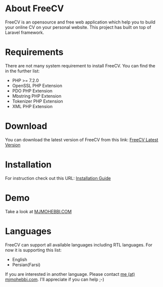 # About FreeCV
FreeCV is an opensource and free web application which help you to build your online CV on your personal website. This project has built on top of Laravel framework.

# Requirements
There are not many system requirement to install FreeCV. You can find the in the further list:
  - PHP >= 7.2.0
  - OpenSSL PHP Extension
  - PDO PHP Extension
  - Mbstring PHP Extension
  - Tokenizer PHP Extension
  - XML PHP Extension

# Download
You can download the latest version of FreeCV from this link: [FreeCV Latest Version](http://0n1.ir/fcv)


# Installation
For instruction check out this URL: [Installation Guide](http://0n1.ir/FreeCV)


# Demo
Take a look at [MJMOHEBBI.COM](http://mjmohebbi.com)



# Languages
FreeCV can support all available languages including RTL languages. For now it is supporting this list:
  - English
  - Persian(Farsi)

If you are interested in another language. Please contact [me (at) mjmohebbi.com](mailto:me@mjmohebbi.com). I'll appreciate if you can help ;-)


